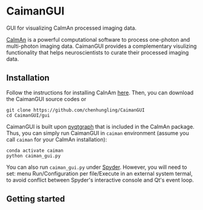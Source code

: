 # CaimanGUI
GUI for visualizing CaImAn processed imaging data.

[CaImAn](https://github.com/flatironinstitute/CaImAn) is a powerful computational software to process one-photon and multi-photon imaging data. CaimanGUI provides a complementary visulizing functionality that helps neuroscientists to curate their processed imaging data.

## Installation
Follow the instructions for installing CaInAm [here](https://github.com/flatironinstitute/CaImAn/blob/main/docs/source/Installation.rst). Then, you can download the CaimanGUI source codes or
```
git clone https://github.com/chenhungling/CaimanGUI
cd CaimanGUI/gui
```
CaimanGUI is built upon [pyqtgraph](https://pyqtgraph.readthedocs.io/en/latest/) that is included in the CaImAn package. Thus, you can simply run CaimanGUI in `caiman` environment (assume you call `caiman` for your CaImAn installation):
```
conda activate caiman
python caiman_gui.py
```
You can also run `caiman_gui.py` under [Spyder](https://www.spyder-ide.org/). However, you will need to set: menu Run/Configuration per file/Execute in an external system termal, to avoid conflict between Spyder's interactive console and Qt's event loop.

## Getting started
